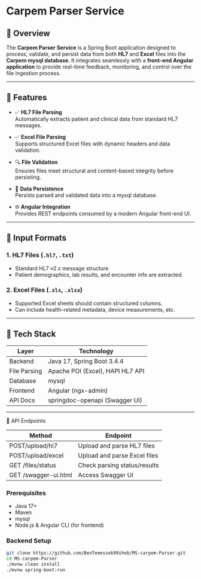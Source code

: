 # Carpem Parser Service

## 🧠 Overview

The **Carpem Parser Service** is a Spring Boot application designed to process, validate, and persist data from both **HL7** and **Excel** files into the **Carpem mysql database**. It integrates seamlessly with a **front-end Angular application** to provide real-time feedback, monitoring, and control over the file ingestion process.

---

## 📂 Features

- ✅ **HL7 File Parsing**  
  Automatically extracts patient and clinical data from standard HL7 messages.

- ✅ **Excel File Parsing**  
  Supports structured Excel files with dynamic headers and data validation.

- 🔍 **File Validation**  
  Ensures files meet structural and content-based integrity before persisting.

- 🧾 **Data Persistence**  
  Persists parsed and validated data into a mysql database.

- 🌐 **Angular Integration**  
  Provides REST endpoints consumed by a modern Angular front-end UI.

---

## 📁 Input Formats

### 1. HL7 Files (`.hl7`, `.txt`)
- Standard HL7 v2.x message structure.
- Patient demographics, lab results, and encounter info are extracted.

### 2. Excel Files (`.xls`, `.xlsx`)
- Supported Excel sheets should contain structured columns.
- Can include health-related metadata, device measurements, etc.

---

## 🧰 Tech Stack

| Layer          | Technology                         |
|----------------|------------------------------------|
| Backend        | Java 17, Spring Boot 3.4.4         |
| File Parsing   | Apache POI (Excel), HAPI HL7 API   |
| Database       | mysql                         |
| Frontend       | Angular (ngx-admin)                |
| API Docs       | springdoc-openapi (Swagger UI)     |

---

🔌 API Endpoints

| Method               | Endpoint                           |
|----------------------|------------------------------------|
| POST/upload/hl7      | Upload and parse HL7 files         |
| POST/upload/excel    | Upload and parse Excel files       |
| GET	/files/status    | Check parsing status/results       |
| GET	/swagger-ui.html | Access Swagger UI                  |

### Prerequisites

- Java 17+
- Maven
- mysql
- Node.js & Angular CLI (for frontend)

### Backend Setup

```bash
git clone https://github.com/BenTemessek99iheb/MS-carpem-Parser.git
cd MS-carpem-Parser
./mvnw clean install
./mvnw spring-boot:run
